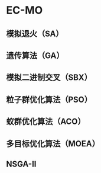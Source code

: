 # EC-MO

## 模拟退火（SA）

## 遗传算法（GA）

## 模拟二进制交叉（SBX）

## 粒子群优化算法（PSO）

## 蚁群优化算法（ACO）

## 多目标优化算法（MOEA）

## NSGA-II

